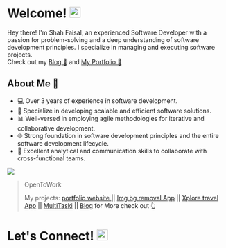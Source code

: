 # Welcome! <img src="https://raw.githubusercontent.com/Tarikul-Islam-Anik/Animated-Fluent-Emojis/master/Emojis/Hand%20gestures/Waving%20Hand.png" alt="Waving Hand" width="25" height="25" />

Hey there! I'm Shah Faisal, an experienced Software Developer with a passion for problem-solving and a deep understanding of software development principles. I specialize in managing and executing software projects.<br>Check out my <a href="https://shahblogg.netlify.app/">Blog 📒<a/> and 
 <a href="https://shahblogg.netlify.app/">My Portfolio 🎉<a/>


## About Me 💼

- 💻  Over 3 years of experience in software development.
- 🚀  Specialize in developing scalable and efficient software solutions.
- 📊  Well-versed in employing agile methodologies for iterative and collaborative development.
- 🌐  Strong foundation in software development principles and the entire software development lifecycle.
- 📣  Excellent analytical and communication skills to collaborate with cross-functional teams.
<p align="left">
  <a href="https://skillicons.dev">
    <img src="https://skillicons.dev/icons?i=html,css,sass,tailwind,js,ts,react,nextjs,astro,threejs,nodejs,express,mongodb,django,py,kali,aws,xd,figma,webflow,blender" />
  </a>
</p>

> OpenToWork
> 
> My projects: <a href="https://shahfhportfolio.netlify.app/">portfolio website <a/> || <a href="https://bgstrip.netlify.app/">Img bg removal App<a/> || <a href="https://xploree.netlify.app/">Xplore travel App<a/> ||  <a href="https://github.com/ShahFH/MultiTaski">MultiTaski<a/> || <a href="https://github.com/ShahFH/CodeBlogee">Blog<a/> for More check out 👆 
# Let's Connect! <img src="https://raw.githubusercontent.com/Tarikul-Islam-Anik/Animated-Fluent-Emojis/master/Emojis/Hand%20gestures/Handshake.png" alt="Handshake" width="25" height="25" />
